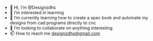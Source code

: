 - 👋 Hi, I’m @Designzdhs
- 👀 I’m interested in learning
- 🌱 I’m currently learning how to create a spec book and automate my designs from cad programs directly to cnc
- 💞️ I’m looking to collaborate on anything interesting
- 📫 How to reach me designzdhs@gmail.com 

<!---
Designzdhs/Designzdhs is a ✨ special ✨ repository because its `README.md` (this file) appears on your GitHub profile.
You can click the Preview link to take a look at your changes.
--->
